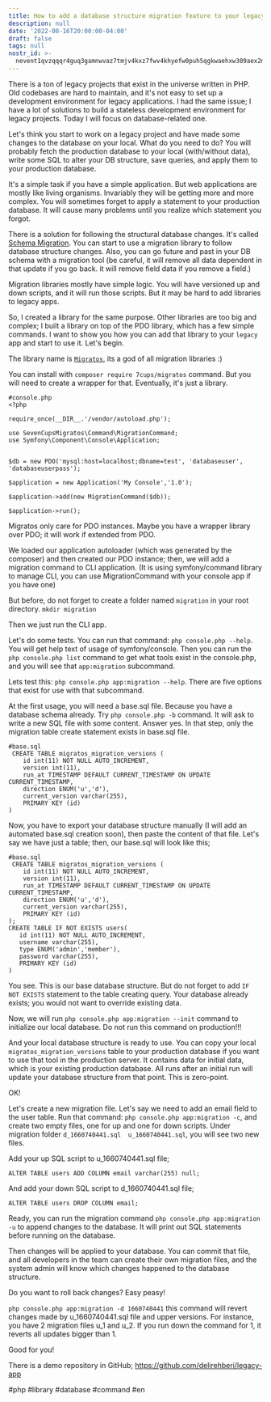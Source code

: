 ```yaml
---
title: How to add a database structure migration feature to your legacy php projects
description: null
date: '2022-08-16T20:00:00-04:00'
draft: false
tags: null
nostr_id: >-
  nevent1qvzqqqr4guq3gamnwvaz7tmjv4kxz7fwv4khyefw0puh5qgkwaehxw309aex2mrp0yhxummnw3ezucnpdejqqgzxj6vhngkt4cxnt0pnp0pkm5hw5slvja95q3sdtyrts8ydvt7p8spkh6zp
---
```



There is a ton of legacy projects that exist in the universe written in PHP. Old codebases are hard to maintain, and it's not easy to set up a development environment for legacy applications. I had the same issue; I have a lot of solutions to build a stateless development environment for legacy projects. Today I will focus on database-related one. 

<!--more-->
Let's think you start to work on a legacy project and have made some changes to the database on your local. What do you need to do? You will probably fetch the production database to your local (with/without data), write some SQL to alter your DB structure, save queries, and apply them to your production database. 

It's a simple task if you have a simple application. But web applications are mostly like living organisms. Invariably they will be getting more and more complex. You will sometimes forget to apply a statement to your production database. It will cause many problems until you realize which statement you forgot. 

There is a solution for following the structural database changes. It's called [Schema Migration](https://en.wikipedia.org/wiki/Schema_migration). You can start to use a migration library to follow database structure changes. Also, you can go future and past in your DB schema with a migration tool (be careful, it will remove all data dependent in that update if you go back. it will remove field data if you remove a field.)

Migration libraries mostly have simple logic. You will have versioned up and down scripts, and it will run those scripts. But it may be hard to add libraries to legacy apps. 

So, I created a library for the same purpose. Other libraries are too big and complex; I built a library on top of the PDO library, which has a few simple commands. I want to show you how you can add that library to your `legacy` app and start to use it. 
Let's begin.

The library name is [`Migratos`](https://github.com/7Cups/migratos), its a god of all migration libraries :)

You can install with `composer require 7cups/migratos` command. But you will need to create a wrapper for that. Eventually, it's just a library. 

```
#console.php
<?php

require_once(__DIR__.'/vendor/autoload.php');

use SevenCupsMigratos\Command\MigrationCommand;
use Symfony\Component\Console\Application;
 

$db = new PDO('mysql:host=localhost;dbname=test', 'databaseuser', 'databaseuserpass'); 

$application = new Application('My Console','1.0');

$application->add(new MigrationCommand($db)); 

$application->run();
```

Migratos only care for PDO instances. Maybe you have a wrapper library over PDO; it will work if extended from PDO. 

We loaded our application autoloader (which was generated by the composer) and then created our PDO instance; then, we will add a migration command to CLI application. (It is using symfony/command library to manage CLI, you can use MigrationCommand with your console app if you have one)

But before, do not forget to create a folder named `migration` in your root directory. `mkdir migration`

Then we just run the CLI app. 

Let's do some tests. You can run that command: `php console.php --help`. 
You will get help text of usage of symfony/console. Then you can run the `php console.php list` command to get what tools exist in the console.php, and you will see that `app:migration` subcommand.

Lets test this: `php console.php app:migration --help`. There are five options that exist for use with that subcommand. 

At the first usage, you will need a base.sql file. Because you have a database schema already. Try `php console.php -b` command. It will ask to write a new SQL file with some content. Answer yes. In that step, only the migration table create statement exists in base.sql file.

```
#base.sql
 CREATE TABLE migratos_migration_versions (
    id int(11) NOT NULL AUTO_INCREMENT,
    version int(11),
    run_at TIMESTAMP DEFAULT CURRENT_TIMESTAMP ON UPDATE CURRENT_TIMESTAMP,
    direction ENUM('u','d'),
    current_version varchar(255),
    PRIMARY KEY (id)
)
```

Now, you have to export your database structure manually (I will add an automated base.sql creation soon), then paste the content of that file. Let's say we have just a table; then, our base.sql will look like this;

```
#base.sql
 CREATE TABLE migratos_migration_versions (
    id int(11) NOT NULL AUTO_INCREMENT,
    version int(11),
    run_at TIMESTAMP DEFAULT CURRENT_TIMESTAMP ON UPDATE CURRENT_TIMESTAMP,
    direction ENUM('u','d'),
    current_version varchar(255),
    PRIMARY KEY (id)
);
CREATE TABLE IF NOT EXISTS users(
   id int(11) NOT NULL AUTO_INCREMENT,
   username varchar(255),
   type ENUM('admin','member'),
   password varchar(255),
   PRIMARY KEY (id)
)

```
You see. This is our base database structure. But do not forget to add `IF NOT EXISTS` statement to the table creating query. Your database already exists; you would not want to override existing data. 

Now, we will run `php console.php app:migration --init` command to initialize our local database. Do not run this command on production!!!

And your local database structure is ready to use. You can copy your local `migratos_migration_versions` table to your production database if you want to use that tool in the production server. It contains data for initial data, which is your existing production database. All runs after an initial run will update your database structure from that point. This is zero-point. 

OK!

Let's create a new migration file. Let's say we need to add an email field to the user table. Run that command: `php console.php app:migration -c`, and create two empty files, one for up and one for down scripts. Under migration folder `d_1660740441.sql  u_1660740441.sql`, you will see two new files. 

Add your up SQL script to u_1660740441.sql file;

```
ALTER TABLE users ADD COLUMN email varchar(255) null;
```

And add your down SQL script to d_1660740441.sql file;

```
ALTER TABLE users DROP COLUMN email;
```

Ready, you can run the migration command `php console.php app:migration -u` to append changes to the database. It will print out SQL statements before running on the database. 

Then changes will be applied to your database. You can commit that file, and all developers in the team can create their own migration files, and the system admin will know which changes happened to the database structure. 

Do you want to roll back changes? Easy peasy!

`php console.php app:migration -d 1660740441`  this command will revert changes made by u_1660740441.sql file and upper versions. For instance, you have 2 migration files u_1 and u_2. If you run down the command for 1, it reverts all updates bigger than 1. 

Good for you!

There is a demo repository in GitHub; https://github.com/delirehberi/legacy-app

#php #library #database #command #en
